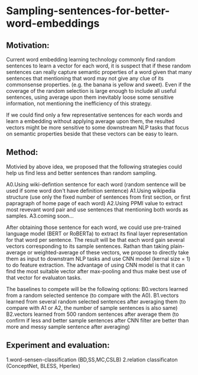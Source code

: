 
# Sampling-sentences-for-better-word-embeddings

## Motivation:

Current word embedding learning technology commonly find random sentences to learn a vector for each word, it is suspect that if these random sentences can really capture semantic properties of a word given that many sentences that mentioning that word may not give any clue of its commonsense properties. (e.g. the banana is yellow and sweet). Even if the coverage of the random selection is large enough to include all useful sentences, using average upon them inevitably loose some sensitive information, not mentioning the inefficiency of this strategy.

If we could find only a few representative sentences for each words and learn a embedding without applying average upon them, the resulted vectors might be more sensitive to some downstream NLP tasks that focus on semantic properties beside that these vectors can be easy to learn.

## Method:

Motivied by above idea, we proposed that the following strategies could help us find less and better sentences than random sampling.

  A0.Using wiki-defintion sentence for each word (random sentence will be used if some word don't have definition sentence)
  A1.Using wikipedia structure (use only the fixed number of sentences from first section, or first papragraph of home page of each word)
  A2.Using PPMI value to extract most revevant word pair and use sentences that mentioning both words as samples.
  A3.coming soon...
  
After obtaining those sentence for each word, we could use pre-trained language model (BERT or RoBERTa) to extract its final layer representation for that word per sentence. The result will be that each word gain several vectors corresponding to its sample sentences. Rathan than taking plain-average or weighted-average of these vectors, we propose to directly take them as input to downstram NLP tasks and use CNN model (kernal size = 1) to do feature extraction. The advantage of using CNN model is that it can find the most suitable vector after max-pooling and thus make best use of that vector for evaluaton tasks.  

The baselines to compete will be the following options:
  B0.vectors learned from a random selected sentence (to compare with the A0).
  B1.vectors learned from several random selected sentences after averaging them (to compare with A1 or A2, the number of sample sentences is also same)
  B2.vectors learned from 500 random sentences after average them (to confirm if less and better sample sentences after CNN filter are better than more and messy sample sentence after averaging)
  
## Experiment and evaluation:
  1.word-sensen-classification (BD,SS,MC,CSLB)
  2.relation classificaton (ConceptNet, BLESS, Hperlex)

